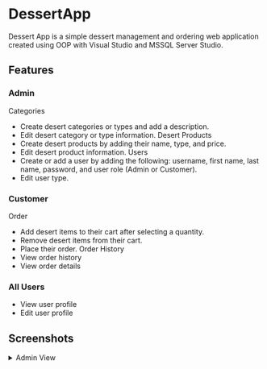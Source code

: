 # DessertApp
Dessert App is a simple dessert management and ordering web application created using OOP with Visual Studio and MSSQL Server Studio.

## Features
### Admin
Categories
- Create desert categories or types and add a description.
- Edit desert category or type information.
Desert Products
- Create desert products by adding their name, type, and price.
- Edit desert product information.
Users
- Create or add a user by adding the following: username, first name, last name, password, and user role (Admin or Customer).
- Edit user type.

### Customer
Order
- Add desert items to their cart after selecting a quantity.
- Remove desert items from their cart.
- Place their order.
Order History
- View order history
- View order details

### All Users
- View user profile
- Edit user profile

## Screenshots
<details>
<summary>Admin View</summary>
<br>
<div align="center">
    <img src="https://user-images.githubusercontent.com/89372511/211853597-4eb89cb1-e295-426f-9948-dee213b1ea91.PNG"></img>
    <p>Login</p>
  </div>
  <div align="center">
    <img src="https://user-images.githubusercontent.com/89372511/211853760-8e0b2266-bcde-48c2-a1d7-3dfe9cd1bbd9.PNG"></img>
    <p>Admin Dashboard</p>
  </div>
  <div align="center">
    <img src="https://user-images.githubusercontent.com/89372511/211853856-dec9db70-8e6d-47f0-8180-918b430ea746.PNG"></img>
    <p>Categories</p>
  </div>
  <div align="center">
    <img src="https://user-images.githubusercontent.com/89372511/211853856-dec9db70-8e6d-47f0-8180-918b430ea746.PNG"></img>
    <p>Edit Category</p>
  </div>
  <div align="center">
    <img src="https://user-images.githubusercontent.com/89372511/211853877-e6690d81-ef9d-45d5-9856-9aad4c70266d.PNG"></img>
    <p>Desert Products</p>
  </div>
  <div align="center">
    <img src="https://user-images.githubusercontent.com/89372511/211853938-fe1bd313-788a-4a2a-b418-22b97d6817ff.PNG"></img>
    <p>Edit Desert</p>
  </div>



![Capture13](https://user-images.githubusercontent.com/89372511/211853951-36aa1ff7-b9ef-40c1-9fbe-b648b55c8a77.PNG)
![Capture14](https://user-images.githubusercontent.com/89372511/211854006-895664ff-1837-4081-ac96-15e9699cd8d3.PNG)
![Capture15](https://user-images.githubusercontent.com/89372511/211854040-8fa5d8ea-8532-4cb9-80bd-89fdc8963c21.PNG)
![Capture16](https://user-images.githubusercontent.com/89372511/211854071-5a1e80c3-57ae-4d1c-881c-2601c4bed8c8.PNG)
![Capture17](https://user-images.githubusercontent.com/89372511/211854108-e3922a94-41a0-41a7-8c21-737ca10e6c86.PNG)
</details>
